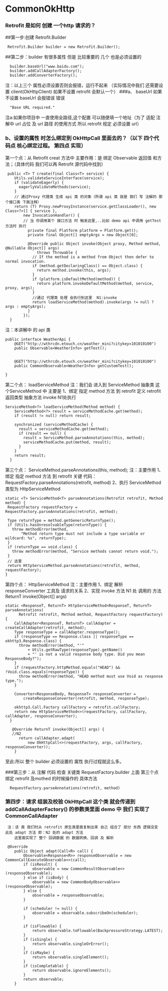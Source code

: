 # CommonOkHttp
### Retrofit 是如何 创建 一个http 请求的？
##第一步:创建 Retrofit.Builder
```
 Retrofit.Builder builder = new Retrofit.Builder();
```
 ##第二步：builder 有很多属性 但是 比较重要的 几个 也是必须设置的
 ```
   builder.baseUrl("www.baidu.com");
   builder.addCallAdapterFactory();
   builder.addConverterFactory();
 ```
 注：以上三个 属性必须设置否则会报错，运行不起来   （实际情况中我们 还需要设置 client(OkHttpClient) 如果不设置 retrofit 会默认一个）
 ###a、 baseUrl 如果 不设置 baseUrl  会报错误  错误
```
  "Base URL required."
```
  注a:如果你项目中 一直使用全路径,这个配置 可以随便填一个地址（为了 适配 注解中  url 占位 及 url 路径 的使用方式 所以 retrofit 规定 必须设置 url）

 ### b、设置的属性 时怎么绑定到 OkHttpCall 里面去的？（以下 四个代码点 核心绑定过程。  第四点 实现）

   第一个点：从 Retrofit creat 方法中
   主要作用：是 绑定 Observable<T> 返回值 和方法；（具体代码 我们可以再 Retrofit 源代码中找到）
   ```
    public <T> T create(final Class<T> service) {
       Utils.validateServiceInterface(service);
       if (validateEagerly) {
         eagerlyValidateMethods(service);
       }
       // 通过Proxy 代理类 生成 api 类 的对象（所谓 api 类 就是 我们 写 注解的 那个接口类 下面注释）
       return (T) Proxy.newProxyInstance(service.getClassLoader(), new Class<?>[] { service },
           new InvocationHandler() {
           // 当 你调用某个 接口方法 时 触发这里,..比如 demo api 中调用 getTest 方法时 执行
             private final Platform platform = Platform.get();
             private final Object[] emptyArgs = new Object[0];

             @Override public Object invoke(Object proxy, Method method, @Nullable Object[] args)
                 throws Throwable {
               // If the method is a method from Object then defer to normal invocation.
               if (method.getDeclaringClass() == Object.class) {
                 return method.invoke(this, args);
               }
               if (platform.isDefaultMethod(method)) {
                 return platform.invokeDefaultMethod(method, service, proxy, args);
               }
               //通过 代理类 处理 会执行到这里  N1:invoke
               return loadServiceMethod(method).invoke(args != null ? args : emptyArgs);
             }
           });
     }
   ```
   注：本讲解中 的 api 类
   ```
   public interface WeatherApi {
       @GET("http://wthrcdn.etouch.cn/weather_mini?citykey=101010100")
       public Observable<WeatherInfo> getTest();


       @GET("http://wthrcdn.etouch.cn/weather_mini?citykey=101010100")
       public CommonObservable<WeatherInfo> getCustomTest();

   }
   ```
   第二个点：
   loadServiceMethod
    注：我们会 进入到 ServiceMethod 抽象类  这个ServiceMethod 中 主要是 1、绑定 指定 method 方法 到 retrofit  定义 retrofit 返回类型 抽象方法 invoke N1处执行
   ```
   ServiceMethod<?> loadServiceMethod(Method method) {
       ServiceMethod<?> result = serviceMethodCache.get(method);
       if (result != null) return result;

       synchronized (serviceMethodCache) {
         result = serviceMethodCache.get(method);
         if (result == null) {
           result = ServiceMethod.parseAnnotations(this, method);
           serviceMethodCache.put(method, result);
         }
       }
       return result;
     }
   ```
   第三个点：
   ServiceMethod.parseAnnotations(this, method);
    注：主要作用  1、绑定 指定 method 方法 到 retrofit  关键 代码：RequestFactory.parseAnnotations(retrofit, method) 2、执行 ServiceMethod 类型为 HttpServiceMethod
   ```
static <T> ServiceMethod<T> parseAnnotations(Retrofit retrofit, Method method) {
    RequestFactory requestFactory = RequestFactory.parseAnnotations(retrofit, method);

    Type returnType = method.getGenericReturnType();
    if (Utils.hasUnresolvableType(returnType)) {
      throw methodError(method,
          "Method return type must not include a type variable or wildcard: %s", returnType);
    }
    if (returnType == void.class) {
      throw methodError(method, "Service methods cannot return void.");
    }
    // 这里
    return HttpServiceMethod.parseAnnotations(retrofit, method, requestFactory);
  }
   ```
   第四个点：
  HttpServiceMethod
    注：主要作用 1、绑定 解析 responseConverter 工具及 请求的关系  2、实现 invoke 方法 N1 处 调用的 方法 ReturnT invoke(Object[] args)
  ```
  static <ResponseT, ReturnT> HttpServiceMethod<ResponseT, ReturnT> parseAnnotations(
        Retrofit retrofit, Method method, RequestFactory requestFactory) {
      CallAdapter<ResponseT, ReturnT> callAdapter = createCallAdapter(retrofit, method);
      Type responseType = callAdapter.responseType();
      if (responseType == Response.class || responseType == okhttp3.Response.class) {
        throw methodError(method, "'"
            + Utils.getRawType(responseType).getName()
            + "' is not a valid response body type. Did you mean ResponseBody?");
      }
      if (requestFactory.httpMethod.equals("HEAD") && !Void.class.equals(responseType)) {
        throw methodError(method, "HEAD method must use Void as response type.");
      }

      Converter<ResponseBody, ResponseT> responseConverter =
          createResponseConverter(retrofit, method, responseType);

      okhttp3.Call.Factory callFactory = retrofit.callFactory;
      return new HttpServiceMethod<>(requestFactory, callFactory, callAdapter, responseConverter);
    }

     @Override ReturnT invoke(Object[] args) {
     //N2
        return callAdapter.adapt(
            new OkHttpCall<>(requestFactory, args, callFactory, responseConverter));
      }
  ```
  至此:所以 整个 builder 必须设置的 属性 执行过程就这么多。

  ###第三步：从 注解 代码 检查  关键类 RequestFactory.builder  上面 第三个点 绑定 retrofit 及mothed 的时候操作的 具体方法

  ```
    RequestFactory.parseAnnotations(retrofit, method)
  ```
  ### 第四步：请求 组装及校验  OkHttpCall  这个类 就会传递到 addCallAdapterFactory() 的参数类里面 demo 中 我们 实现了 CommonCallAdapter
     注：该 类 我们时从 retrofit 原生类里面复制出来 自己 组合了 部分 东西 逻辑没变 此处 adapt 方法 即：N2 处的 adapt 方法
        这里面实现了 整个 回调数据 的 数据转换、回调 及 解析
  ```
   @Override
      public Object adapt(Call<R> call) {
          Observable<Response<R>> responseObservable = new CommonCallExecuteObservable<>(call);
          if (isResult) {
              observable = new CommonResultObservable<>(responseObservable);
          } else if (isBody) {
              observable = new CommonBodyObservable<>(responseObservable);
          } else {
              observable = responseObservable;
          }
         
          if (scheduler != null) {
              observable = observable.subscribeOn(scheduler);
          }

          if (isFlowable) {
              return observable.toFlowable(BackpressureStrategy.LATEST);
          }
          if (isSingle) {
              return observable.singleOrError();
          }
          if (isMaybe) {
              return observable.singleElement();
          }
          if (isCompletable) {
              return observable.ignoreElements();
          }
          return observable;
      }
  ```

